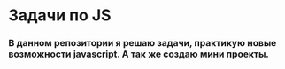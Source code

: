 # Задачи по JS
### В данном репозитории я решаю задачи, практикую новые возможности javascript. А так же создаю мини проекты.